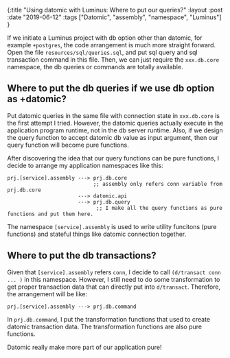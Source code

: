{:title "Using datomic with Luminus: Where to put our queries?"
 :layout :post
 :date "2019-06-12"
 :tags ["Datomic", "assembly", "namespace", "Luminus"]
}

If we initiate a Luminus project with db option other than datomic, for example `+postgres`, the code arrangement is much more straight forward. Open the file `resources/sql/queries.sql`, and put sql query and sql transaction command in this file. Then, we can just require the `xxx.db.core` namespace, the db queries or commands are totally available. 

## Where to put the db queries if we use db option as +datomic?

Put datomic queries in the same file with connection state in `xxx.db.core` is the first attempt I tried. However, the datomic queries actually execute in the application program runtime, not in the db server runtime. Also, if we design the query function to accept datomic db value as input argument, then our query function will become pure functions.

After discovering the idea that our query functions can be pure functions, I decide to arrange my application namespaces like this:

```
prj.[service].assembly ---> prj.db.core
                            ;; assembly only refers conn variable from prj.db.core
                       ---> datomic.api
                       ---> prj.db.query
                             ;; I make all the query functions as pure functions and put them here.
```

The namespace `[service].assembly` is used to write utility funcitons (pure functions) and stateful things like datomic connection together.

## Where to put the db transactions?

Given that `[service].assembly` refers `conn`, I decide to call `(d/transact conn ... )` in this namespace. However, I still need to do some transformation to get proper transaction data that can directly put into `d/transact`. Therefore, the arrangement will be like:

```
prj.[service].assembly ---> prj.db.command
```

In `prj.db.command`, I put the transformation functions that used to create datomic transaction data. The transformation functions are also pure functions.

Datomic really make more part of our application pure!
